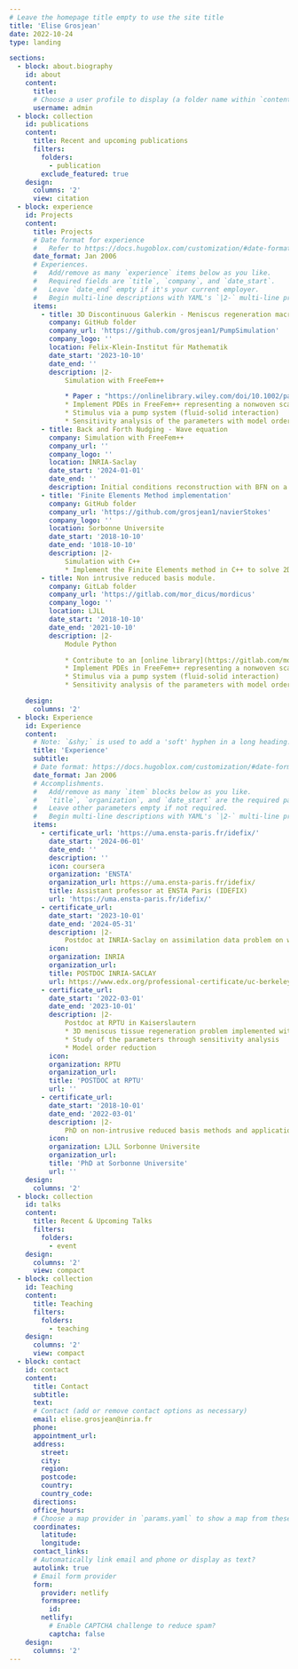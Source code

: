 ```yaml
---
# Leave the homepage title empty to use the site title
title: 'Elise Grosjean'
date: 2022-10-24
type: landing

sections:
  - block: about.biography
    id: about
    content:
      title: 
      # Choose a user profile to display (a folder name within `content/authors/`)
      username: admin
  - block: collection
    id: publications
    content:
      title: Recent and upcoming publications
      filters:
        folders:
          - publication
        exclude_featured: true
    design:
      columns: '2'
      view: citation
  - block: experience
    id: Projects      
    content:
      title: Projects
      # Date format for experience
      #   Refer to https://docs.hugoblox.com/customization/#date-format
      date_format: Jan 2006
      # Experiences.
      #   Add/remove as many `experience` items below as you like.
      #   Required fields are `title`, `company`, and `date_start`.
      #   Leave `date_end` empty if it's your current employer.
      #   Begin multi-line descriptions with YAML's `|2-` multi-line prefix.
      items:
        - title: 3D Discontinuous Galerkin - Meniscus regeneration macroscopic model simulation
          company: GitHub folder
          company_url: 'https://github.com/grosjean1/PumpSimulation'
          company_logo: ''
          location: Felix-Klein-Institut für Mathematik
          date_start: '2023-10-10'
          date_end: ''
          description: |2-
              Simulation with FreeFem++

              * Paper : "https://onlinelibrary.wiley.com/doi/10.1002/pamm.202300261?af=R"
              * Implement PDEs in FreeFem++ representing a nonwoven scaffold in a novel 3D printed perfusion chamber which is integrated in a bioreactor that allows in-vitro investigations of scaffolds in interaction with chondrocytes and adipose tissue-derived stem cells
              * Stimulus via a pump system (fluid-solid interaction)
              * Sensitivity analysis of the parameters with model order reduction techniques (compared to real data)
        - title: Back and Forth Nudging - Wave equation
          company: Simulation with FreeFem++
          company_url: ''
          company_logo: ''
          location: INRIA-Saclay
          date_start: '2024-01-01'
          date_end: ''
          description: Initial conditions reconstruction with BFN on a bounded domain [0,1] with Dirichlet bnd conditions, FEM P1 and Newmark scheme for time. [Video in 1D](media/Wave1D.gif) with an observation of the measurements between [0,0.2] and [0.8,1].
        - title: 'Finite Elements Method implementation'
          company: GitHub folder
          company_url: 'https://github.com/grosjean1/navierStokes'
          company_logo: ''
          location: Sorbonne Universite
          date_start: '2018-10-10'
          date_end: '1018-10-10'
          description: |2-
              Simulation with C++
              * Implement the Finite Elements method in C++ to solve 2D Navier-Stokes equation in a channel [Video in 2D](media/LJLL.mp4)
        - title: Non intrusive reduced basis module.
          company: GitLab folder
          company_url: 'https://gitlab.com/mor_dicus/mordicus'
          company_logo: ''
          location: LJLL
          date_start: '2018-10-10'
          date_end: '2021-10-10'
          description: |2-
              Module Python

              * Contribute to an [online library](https://gitlab.com/mor_dicus/mordicus) with EDF and other partners on non intrusive reduced basis method in Python and C++.
              * Implement PDEs in FreeFem++ representing a nonwoven scaffold in a novel 3D printed perfusion chamber which is integrated in a bioreactor that allows in-vitro investigations of scaffolds in interaction with chondrocytes and adipose tissue-derived stem cells
              * Stimulus via a pump system (fluid-solid interaction)
              * Sensitivity analysis of the parameters with model order reduction techniques (compared to real data)

    design:
      columns: '2'
  - block: Experience
    id: Experience
    content:
      # Note: `&shy;` is used to add a 'soft' hyphen in a long heading.
      title: 'Experience'
      subtitle:
      # Date format: https://docs.hugoblox.com/customization/#date-format
      date_format: Jan 2006
      # Accomplishments.
      #   Add/remove as many `item` blocks below as you like.
      #   `title`, `organization`, and `date_start` are the required parameters.
      #   Leave other parameters empty if not required.
      #   Begin multi-line descriptions with YAML's `|2-` multi-line prefix.
      items:
        - certificate_url: 'https://uma.ensta-paris.fr/idefix/'
          date_start: '2024-06-01'
          date_end: ''
          description: ''
          icon: coursera
          organization: 'ENSTA'
          organization_url: https://uma.ensta-paris.fr/idefix/
          title: Assistant professor at ENSTA Paris (IDEFIX)
          url: 'https://uma.ensta-paris.fr/idefix/'
        - certificate_url: 
          date_start: '2023-10-01'
          date_end: '2024-05-31'
          description: |2-
              Postdoc at INRIA-Saclay on assimilation data problem on wave parameter/initial condition reconstruction with back and forth nudging algorithm 
          icon: 
          organization: INRIA
          organization_url: 
          title: POSTDOC INRIA-SACLAY
          url: https://www.edx.org/professional-certificate/uc-berkeleyx-blockchain-fundamentals
        - certificate_url: 
          date_start: '2022-03-01'
          date_end: '2023-10-01'
          description: |2-
              Postdoc at RPTU in Kaiserslautern
              * 3D meniscus tissue regeneration problem implemented with FreeFem++
              * Study of the parameters through sensitivity analysis
              * Model order reduction
          icon: 
          organization: RPTU
          organization_url: 
          title: 'POSTDOC at RPTU'
          url: ''
        - certificate_url: 
          date_start: '2018-10-01'
          date_end: '2022-03-01'
          description: |2-
              PhD on non-intrusive reduced basis methods and application to offshore wind farms.
          icon: 
          organization: LJLL Sorbonne Universite
          organization_url: 
          title: 'PhD at Sorbonne Universite'
          url: ''	  
    design:
      columns: '2'
  - block: collection
    id: talks
    content:
      title: Recent & Upcoming Talks
      filters:
        folders:
          - event
    design:
      columns: '2'
      view: compact
  - block: collection
    id: Teaching
    content:
      title: Teaching
      filters:
        folders:
          - teaching
    design:
      columns: '2'
      view: compact
  - block: contact
    id: contact
    content:
      title: Contact
      subtitle:
      text: 
      # Contact (add or remove contact options as necessary)
      email: elise.grosjean@inria.fr
      phone: 
      appointment_url: 
      address:
        street: 
        city: 
        region: 
        postcode: 
        country: 
        country_code: 
      directions: 
      office_hours:
      # Choose a map provider in `params.yaml` to show a map from these coordinates
      coordinates:
        latitude: 
        longitude: 
      contact_links:
      # Automatically link email and phone or display as text?
      autolink: true
      # Email form provider
      form:
        provider: netlify
        formspree:
          id:
        netlify:
          # Enable CAPTCHA challenge to reduce spam?
          captcha: false
    design:
      columns: '2'
---
```

